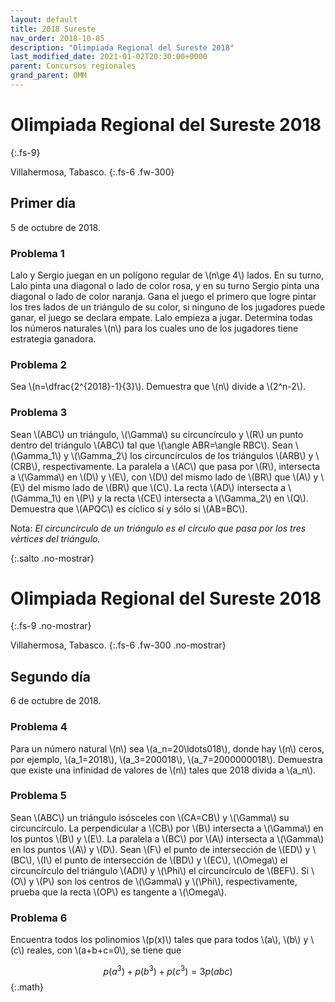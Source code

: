 ```yaml
---
layout: default
title: 2018 Sureste
nav_order: 2018-10-05
description: "Olimpiada Regional del Sureste 2018"
last_modified_date: 2021-01-02T20:30:00+0000
parent: Concursos regionales
grand_parent: OMM
---
```


<link rel="stylesheet" href="{{ '/assets/css/just-the-docs-degAzul.css' | absolute_url }}">
<script>
    jtd.setTheme('degVerde');
</script>

<!--Enviado por José Hdz. Stgo. al correo polynomm@outlook.com el 1 de enero de 2021-->

# Olimpiada Regional del Sureste&nbsp;<span class="deg-sitio deg-sitio-texto">2018</span>
{:.fs-9}

Villahermosa, Tabasco.
{:.fs-6 .fw-300}

## <span class="deg-sitio deg-sitio-texto">Primer día</span>
5 de octubre de 2018.

### Problema&nbsp;<span class="deg-sitio deg-sitio-texto">1</span>

Lalo y Sergio juegan en un polígono regular de \\(n\ge 4\\) lados. En su turno, Lalo pinta una diagonal o lado de color rosa, y en su turno Sergio pinta una diagonal o lado de color naranja. Gana el juego el primero que logre pintar los tres lados de un triángulo de su color, si ninguno de los jugadores puede ganar, el juego se declara empate. Lalo empieza a jugar. Determina todas los números naturales \\(n\\) para los cuales uno de los jugadores tiene estrategia ganadora. 

### Problema&nbsp;<span class="deg-sitio deg-sitio-texto">2</span>

Sea \\(n=\dfrac{2^{2018}-1}{3}\\). Demuestra que \\(n\\) divide a \\(2^n-2\\).
### Problema&nbsp;<span class="deg-sitio deg-sitio-texto">3</span>

Sean \\(ABC\\) un triángulo, \\(\Gamma\\) su circuncírculo y \\(R\\) un punto dentro del triángulo \\(ABC\\) tal que \\(\angle ABR=\angle RBC\\). Sean \\(\Gamma_1\\) y \\(\Gamma_2\\) los circuncírculos de los triángulos \\(ARB\\) y \\(CRB\\), respectivamente. La paralela a \\(AC\\) que pasa por \\(R\\), intersecta a \\(\Gamma\\) en \\(D\\) y \\(E\\), con \\(D\\) del mismo lado de \\(BR\\) que \\(A\\) y \\(E\\) del mismo lado de \\(BR\\) que \\(C\\). La recta \\(AD\\) intersecta a \\(\Gamma_1\\) en \\(P\\) y la recta \\(CE\\) intersecta a \\(\Gamma_2\\) en \\(Q\\). Demuestra que \\(APQC\\) es cíclico sí y sólo sí \\(AB=BC\\).

Nota: *El circuncírculo de un triángulo es el círculo que pasa por los tres vértices del triángulo.*

<div></div>
{:.salto .no-mostrar}

# Olimpiada Regional del Sureste&nbsp;<span class="deg-sitio deg-sitio-texto">2018</span>
{:.fs-9 .no-mostrar}

Villahermosa, Tabasco.
{:.fs-6 .fw-300 .no-mostrar}

## <span class="deg-sitio deg-sitio-texto">Segundo día</span>
6 de octubre de 2018.

### Problema&nbsp;<span class="deg-sitio deg-sitio-texto">4</span>

Para un número natural \\(n\\) sea \\(a_n=20\ldots018\\), donde hay \\(n\\) ceros, por ejemplo, \\(a_1=2018\\), \\(a_3=200018\\), \\(a_7=2000000018\\). Demuestra que existe una infinidad de valores de \\(n\\) tales que 2018 divida a \\(a_n\\).

### Problema&nbsp;<span class="deg-sitio deg-sitio-texto">5</span>

Sean \\(ABC\\) un triángulo isósceles con \\(CA=CB\\) y \\(\Gamma\\) su circuncírculo. La perpendicular a \\(CB\\) por \\(B\\) intersecta a \\(\Gamma\\) en los puntos \\(B\\) y \\(E\\). La paralela a \\(BC\\) por \\(A\\) intersecta a \\(\Gamma\\) en los puntos \\(A\\) y \\(D\\). Sean \\(F\\) el punto de intersección de \\(ED\\) y \\(BC\\), \\(I\\) el punto de intersección de \\(BD\\) y \\(EC\\), \\(\Omega\\) el circuncírculo del triángulo \\(ADI\\) y \\(\Phi\\) el circuncírculo de \\(BEF\\). Si \\(O\\) y \\(P\\) son los centros de \\(\Gamma\\) y \\(\Phi\\), respectivamente, prueba que la recta \\(OP\\) es tangente a \\(\Omega\\).

### Problema&nbsp;<span class="deg-sitio deg-sitio-texto">6</span>

Encuentra todos los polinomios \\(p(x)\\) tales que para todos \\(a\\), \\(b\\) y \\(c\\) reales, con \\(a+b+c=0\\), se tiene que

$$p(a^3)+p(b^3)+p(c^3)=3p(abc)$$
{:.math}